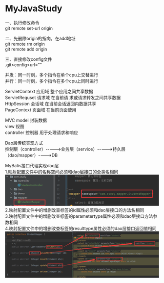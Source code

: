 # MyJavaStudy
一、执行修改命令  
git remote set-url origin <url>  

二、先删除origin的指向，在add地址  
git remote rm origin  
git remote add origin <url>  

三、直接修改config文件  
.git>config>url=""  

并发：同一时刻，多个指令在单个cpu上交替进行  
并行：同一时刻，多个指令在多个cpu上同时进行  

ServletContext 应用域 整个应用之间共享数据   
ServletRequset 请求域 在当前请 求或请求转发之间共享数据  
HttpSession    会话域 在当前会话返回内数据共享  
PageContext    页面域 在当前页面使用  

MVC
model 封装数据  
view 视图   
controller 控制器 用于处理请求和响应  

Dao层传统实现方式  
控制层（controller）----->业务层（service）----->持久层（dao/mapper）---->DB  

MyBatis接口代理实现dao层  
1.映射配置文件中的名称空间必须和dao层接口的全类名相同  
![img.png](mybatis接口实现dao层.png)  
2.映射配置文件中的增删改查标签的id属性必须和dao层接口的方法名相同  
3.映射配置文件中的增删改查标签的parametertype属性必须和dao层接口方法参数相同  
4.映射配置文件中的增删改查标签的resulttype属性必须的dao层接口返回值相同  
![img_1.png](mybatis接口实现dao层_2.png)  